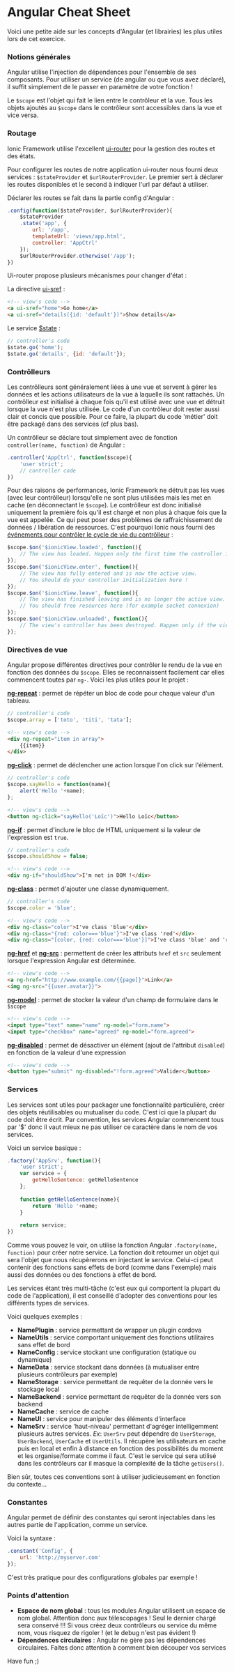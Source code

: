 # Angular Cheat Sheet

Voici une petite aide sur les concepts d'Angular (et librairies) les plus utiles lors de cet exercice.

### Notions générales

Angular utilise l'injection de dépendences pour l'ensemble de ses composants. Pour utiliser un service (de angular ou que vous avez déclaré), il suffit simplement de le passer en paramètre de votre fonction !

Le `$scope` est l'objet qui fait le lien entre le contrôleur et la vue. Tous les objets ajoutés au `$scope` dans le contrôleur sont accessibles dans la vue et vice versa.

### Routage

Ionic Framework utilise l'excellent [ui-router](https://github.com/angular-ui/ui-router) pour la gestion des routes et des états.

Pour configurer les routes de notre application ui-router nous fourni deux services : `$stateProvider` et `$urlRouterProvider`. Le premier sert à déclarer les routes disponibles et le second à indiquer l'url par défaut à utiliser.

Déclarer les routes se fait dans la partie config d'Angular :

```javascript
.config(function($stateProvider, $urlRouterProvider){
    $stateProvider
    .state('app', {
        url: '/app',
        templateUrl: 'views/app.html',
        controller: 'AppCtrl'
    });
    $urlRouterProvider.otherwise('/app');
})
```

Ui-router propose plusieurs mécanismes pour changer d'état :

La directive [ui-sref](https://github.com/angular-ui/ui-router/wiki/Quick-Reference#ui-sref) :
```html
<!-- view's code -->
<a ui-sref="home">Go home</a>
<a ui-sref="details({id: 'default'})">Show details</a>
```

Le service [$state](https://github.com/angular-ui/ui-router/wiki/Quick-Reference#state-1) :
```javascript
// controller's code
$state.go('home');
$state.go('details', {id: 'default'});
```


### Contrôlleurs

Les contrôlleurs sont généralement liées à une vue et servent à gérer les données et les actions utilisateurs de la vue à laquelle ils sont rattachés. Un contrôlleur est initialisé à chaque fois qu'il est utilisé avec une vue et détruit lorsque la vue n'est plus utilisée. Le code d'un contrôleur doit rester aussi clair et concis que possible. Pour ce faire, la plupart du code 'métier' doit être packagé dans des services (cf plus bas).

Un contrôlleur se déclare tout simplement avec de fonction `controller(name, function)` de Angular :

```javascript
.controller('AppCtrl', function($scope){
    'user strict';
    // controller code
})
```

Pour des raisons de performances, Ionic Framework ne détruit pas les vues (avec leur contrôlleur) lorsqu'elle ne sont plus utilisées mais les met en cache (en déconnectant le `$scope`). Le contrôlleur est donc initialisé uniquement la première fois qu'il est chargé et non plus à chaque fois que la vue est appelée. Ce qui peut poser des problèmes de raffraichissement de données / libération de ressources. C'est pourquoi Ionic nous fourni des [événements pour contrôler le cycle de vie du contrôlleur](http://ionicframework.com/docs/api/directive/ionView/) :

```javascript
$scope.$on('$ionicView.loaded', function(){
    // The view has loaded. Happen only the first time the controller is loaded.
});
$scope.$on('$ionicView.enter', function(){
    // The view has fully entered and is now the active view.
    // You should do your controller initialization here !
});
$scope.$on('$ionicView.leave', function(){
    // The view has finished leaving and is no longer the active view.
    // You should free resources here (for example socket connexion)
});
$scope.$on('$ionicView.unloaded', function(){
    // The view's controller has been destroyed. Happen only if the view is removed from cache (mostly manually)
});
```

### Directives de vue

Angular propose différentes directives pour contrôler le rendu de la vue en fonction des données du `$scope`. Elles se reconnaissent facilement car elles commencent toutes par `ng-`. Voici les plus utiles pour le projet :

**[ng-repeat](https://docs.angularjs.org/api/ng/directive/ngRepeat)** : permet de répéter un bloc de code pour chaque valeur d'un tableau.
```javascript
// controller's code
$scope.array = ['toto', 'titi', 'tata'];
```
```html
<!-- view's code -->
<div ng-repeat="item in array">
    {{item}}
</div>
```

**[ng-click](https://docs.angularjs.org/api/ng/directive/ngClick)** : permet de déclencher une action lorsque l'on click sur l'élément.
```javascript
// controller's code
$scope.sayHello = function(name){
    alert('Hello '+name);
};
```
```html
<!-- view's code -->
<button ng-click="sayHello('Loïc')">Hello Loïc</button>
```

**[ng-if](https://docs.angularjs.org/api/ng/directive/ngIf)** : permet d'inclure le bloc de HTML uniquement si la valeur de l'expression est `true`.
```javascript
// controller's code
$scope.shouldShow = false;
```
```html
<!-- view's code -->
<div ng-if="shouldShow">I'm not in DOM !</div>
```

**[ng-class](https://docs.angularjs.org/api/ng/directive/ngClass)** : permet d'ajouter une classe dynamiquement.
```javascript
// controller's code
$scope.color = 'blue';
```
```html
<!-- view's code -->
<div ng-class="color">I've class 'blue'</div>
<div ng-class="{red: color==='blue'}">I've class 'red'</div>
<div ng-class="[color, {red: color==='blue'}]">I've class 'blue' and 'red'</div>
```

**[ng-href](https://docs.angularjs.org/api/ng/directive/ngHref)** et **[ng-src](https://docs.angularjs.org/api/ng/directive/ngSrc)** : permettent de créer les attributs `href` et `src` seulement lorsque l'expression Angular est déterminée.
```html
<!-- view's code -->
<a ng-href="http://www.example.com/{{page]}">Link</a>
<img ng-src="{{user.avatar}}">
```

**[ng-model](https://docs.angularjs.org/api/ng/directive/ngModel)** : permet de stocker la valeur d'un champ de formulaire dans le `$scope`
```html
<!-- view's code -->
<input type="text" name="name" ng-model="form.name">
<input type="checkbox" name="agreed" ng-model="form.agreed">
```

**[ng-disabled](https://docs.angularjs.org/api/ng/directive/ngDisabled)** : permet de désactiver un élément (ajout de l'attribut `disabled`) en fonction de la valeur d'une expression
```html
<!-- view's code -->
<button type="submit" ng-disabled="!form.agreed">Valider</button>
```

### Services

Les services sont utiles pour packager une fonctionnalité particulière, créer des objets réutilisables ou mutualiser du code. C'est ici que la plupart du code doit être écrit. Par convention, les services Angular commencent tous par '$' donc il vaut mieux ne pas utiliser ce caractère dans le nom de vos services.

Voici un service basique :

```javascript
.factory('AppSrv', function(){
    'user strict';
    var service = {
        getHelloSentence: getHelloSentence
    };
    
    function getHelloSentence(name){
        return 'Hello '+name;
    }
    
    return service;
})
```

Comme vous pouvez le voir, on utilise la fonction Angular `.factory(name, function)` pour créer notre service. La fonction doit retourner un objet qui sera l'objet que nous récupèrerons en injectant le service. Celui-ci peut contenir des fonctions sans effets de bord (comme dans l'exemple) mais aussi des données ou des fonctions à effet de bord.

Les services étant très multi-tâche (c'est eux qui comportent la plupart du code de l'application), il est conseillé d'adopter des conventions pour les différents types de services.

Voici quelques exemples :

- **NamePlugin** : service permettant de wrapper un plugin cordova
- **NameUtils** : service comportant uniquement des fonctions utilitaires sans effet de bord
- **NameConfig** : service stockant une configuration (statique ou dynamique)
- **NameData** : service stockant dans données (à mutualiser entre plusieurs contrôleurs par exemple)
- **NameStorage** : service permettant de requêter de la donnée vers le stockage local
- **NameBackend** : service permettant de requêter de la donnée vers son backend
- **NameCache** : service de cache
- **NameUI** : service pour manipuler des éléments d'interface
- **NameSrv** : service 'haut-niveau' permettant d'agréger intelligemment plusieurs autres services. *Ex*: `UserSrv` peut dépendre de `UserStorage`, `UserBackend`, `UserCache` et `UserUtils`. Il récupère les utilisateurs en cache puis en local et enfin à distance en fonction des possibilités du moment et les organise/formate comme il faut. C'est le service qui sera utilisé dans les contrôleurs car il masque la complexité de la tâche `getUsers()`.

Bien sûr, toutes ces conventions sont à utiliser judicieusement en fonction du contexte...


### Constantes

Angular permet de définir des constantes qui seront injectables dans les autres partie de l'application, comme un service.

Voici la syntaxe :

```javascript
.constant('Config', {
    url: 'http://myserver.com'
});
```

C'est très pratique pour des configurations globales par exemple !

### Points d'attention

- **Espace de nom global** : tous les modules Angular utilisent un espace de nom global. Attention donc aux télescopages ! Seul le dernier chargé sera conservé !!! Si vous créez deux contrôleurs ou service du même nom, vous risquez de rigoler ! (et le debug n'est pas évident !)
- **Dépendences circulaires** : Angular ne gère pas les dépendences circulaires. Faites donc attention à comment bien découper vos services


Have fun ;)
